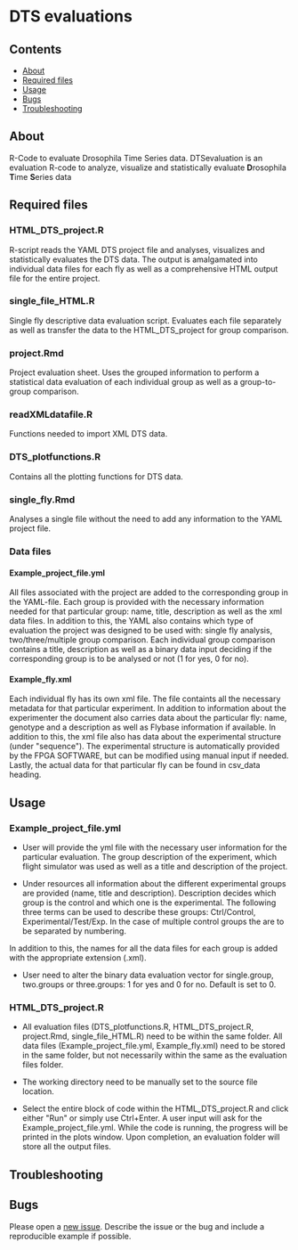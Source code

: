# DTS evaluations


## Contents

- [About](#about)
- [Required files](#required)
- [Usage](#usage)
- [Bugs](#bugs)
- [Troubleshooting](#troubleshooting)





## About
R-Code to evaluate Drosophila Time Series data.
DTSevaluation is an evaluation R-code to analyze, visualize and statistically evaluate  **D**rosophila **T**ime **S**eries data


## Required files

### HTML_DTS_project.R
R-script reads the YAML DTS project file and analyses, visualizes and statistically evaluates the DTS data. The output is amalgamated into individual data files for each fly as well as a comprehensive HTML output file for the entire project. 

### single_file_HTML.R
Single fly descriptive data evaluation script. Evaluates each file separately as well as transfer the data to the HTML_DTS_project for group comparison.

### project.Rmd
Project evaluation sheet. Uses the grouped information to perform a statistical data evaluation of each individual group as well as a group-to-group comparison. 

### readXMLdatafile.R
Functions needed to import XML DTS data.

### DTS_plotfunctions.R
Contains all the plotting functions for DTS data.

### single_fly.Rmd
Analyses a single file without the need to add any information to the YAML project file. 

### Data files
#### Example_project_file.yml
All files associated with the project are added to the corresponding group in the YAML-file. Each group is provided with the necessary information needed for that particular group: name, title, description as well as the xml data files. In addition to this, the YAML also contains which type of evaluation the project was designed to be used with: single fly analysis, two/three/multiple group comparison. Each individual group comparison contains a title, description as well as a binary data input deciding if the corresponding group is to be analysed or not (1 for yes, 0 for no). 

#### Example_fly.xml
Each individual fly has its own xml file. The file containts all the necessary metadata for that particular experiment. In addition to information about the experimenter the document also carries data about the particular fly: name, genotype and a description as well as Flybase information if available. In addition to this, the xml file also has data about the experimental structure (under "sequence"). The experimental structure is automatically provided by the FPGA SOFTWARE, but can be modified using manual input if needed. Lastly, the actual data for that particular fly can be found in csv_data heading.    

## Usage
### Example_project_file.yml
- User will provide the yml file with the necessary user information for the particular evaluation. The group description of the experiment, which flight simulator was used as well as a title and description of the project.

- Under resources all information about the different experimental groups are provided (name, title and description). Description decides which group is the control and which one is the experimental. The following three terms can be used to describe these groups: Ctrl/Control, Experimental/Test/Exp. In the case of multiple control groups the are to be separated by numbering. 

In addition to this, the names for all the data files for each group is added with the appropriate extension (.xml). 

- User need to alter the binary data evaluation vector for single.group, two.groups or three.groups: 1 for yes and 0 for no. Default is set to 0. 

### HTML_DTS_project.R
- All evaluation files (DTS_plotfunctions.R, HTML_DTS_project.R, project.Rmd, single_file_HTML.R) need to be within the same folder. All data files (Example_project_file.yml, Example_fly.xml) need to be stored in the same folder, but not necessarily within the same as the evaluation files folder.

- The working directory need to be manually set to the source file location.

- Select the entire block of code within the HTML_DTS_project.R and click either "Run" or simply use Ctrl+Enter. A user input will ask for the Example_project_file.yml. While the code is running, the progress will be printed in the plots window. Upon completion, an evaluation folder will store all the output files.  

## Troubleshooting
## Bugs

Please open a [new issue](https://github.com/brembslab/DTSevaluations/issues/new). Describe the issue or the bug and include a reproducible example if possible.

